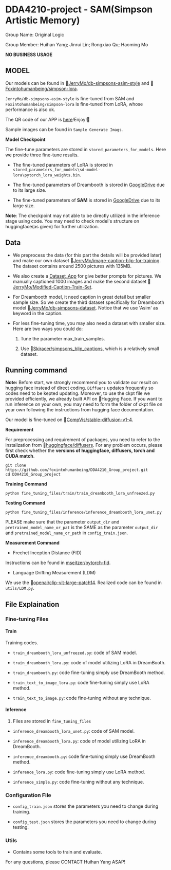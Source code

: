 # DDA4210-project - SAM(Simpson Artistic Memory)

Group Name: Original Logic

Group Member: Huihan Yang; Jinrui Lin; Rongxiao Qu; Haoming Mo

**NO BUSINESS USAGE**

## MODEL 

Our models can be found in 🤗[JerryMo/db-simpsons-asim-style](https://huggingface.co/JerryMo/db-simpsons-asim-style) and 🤗[Foxintohumanbeing/simpson-lora](https://huggingface.co/Foxintohumanbeing/simpson-lora). 

`JerryMo/db-simpsons-asim-style` is fine-tuned from SAM and `Foxintohumanbeing/simpson-lora` is fine-tuned from LoRA, whose performance is also ok.

The QR code of our APP is [here](APP_QR.png)!Enjoy!👋

Sample images can be found in `Sample Generate Imags`.

**Model Checkpoint**

The fine-tune parameters are stored in `stored_parameters_for_models`. Here we provide three fine-tune results. 

* The fine-tuned parameters of LoRA is stored in `stored_parameters_for_models\sd-model-lora\pytorch_lora_weights.bin`.

* The fine-tuned parameters of Dreambooth is stored in [GoogleDrive](https://drive.google.com/file/d/1aoCCOsFvzrG27AZ46_kfyx04GGZQkwHF/view?usp=share_link) due to its large size.

* The fine-tuned parameters of **SAM** is stored in [GoogleDrive](https://drive.google.com/file/d/1K4E6b0yqoj95H7Veax8UPorBC1xjaoed/view?usp=share_link) due to its large size.

**Note**: The checkpoint may not able to be directly utilized in the inference stage using code. You may need to check model's structure on huggingface(as given) for further utilization.


## Data 

* We preprocess the data (for this part the details will be provided later) and make our own dataset 🤗[JerryMo/image-caption-blip-for-training](https://huggingface.co/datasets/JerryMo/image-caption-blip-for-training). The dataset contains around 2500 pictures with 135MB.

* We also create a [Dataset_App](https://github.com/RickLin616/sd-annotation-app) for give better prompts for pictures. We manually captioned 1000 images and make the second dataset 🤗[JerryMo/Modified-Caption-Train-Set](https://huggingface.co/datasets/JerryMo/Modified-Caption-Train-Set).

* For Dreambooth model, it need caption in great detail but smaller sample size. So we create the third dataset specifically for Dreambooth model 🤗[JerryMo/db-simpsons-dataset](https://huggingface.co/datasets/JerryMo/db-simpsons-dataset). Notice that we use 'Asim' as keyword in the caption.

* For less fine-tuning time, you may also need a dataset with smaller size. Here are two ways you could do:
    
    1. Tune the parameter max_train_samples.

    2. Use 🤗[Skiracer/simpsons_blip_captions](https://huggingface.co/datasets/skiracer/simpsons_blip_captions), which is a relatively small dataset.


## Running command

**Note:** Before start, we strongly recommend you to validate our result on hugging face instead of direct coding. `Diffuers` updates frequently so codes need to be kepted updating. Moreover, to use the ckpt file we provided efficiently, we already built API on 🤗Hugging Face. If you want to run inference on your own, you may need to form the folder of ckpt file on your own following the instructions from hugging face documentation.   

Our model is fine-tuned on 🤗[CompVis/stable-diffusion-v1-4](https://huggingface.co/CompVis/stable-diffusion-v1-4).

**Requirement**

For preprocessing and requirement of packages, you need to refer to the installzation from 🤗[huggingface/diffusers](https://github.com/huggingface/diffusers). For any problem occurs, please first check whether the **versions of huggingface, diffusers, torch and CUDA match**.


```
git clone https://github.com/foxintohumanbeing/DDA4210_Group_project.git
cd DDA4210_Group_project
```

**Training Command**
```
python fine_tuning_files/train/train_dreambooth_lora_unfreezed.py
```

**Testing Command**
```
python fine_tuning_files/inference/inference_dreambooth_lora_unet.py 
```
PLEASE make sure that the parameter `output_dir` and `pretrained_model_name_or_pat` is the SAME as the parameter `output_dir` and `pretrained_model_name_or_path` in `config_train.json`. 

**Measurement Command**

* Frechet Inception Distance (FID)

Instructions can be found in [mseitzer/pytorch-fid](https://github.com/mseitzer/pytorch-fid).

* Language Drifting Measurement (LDM)

We use the 🤗[openai/clip-vit-large-patch14](https://huggingface.co/openai/clip-vit-large-patch14). Realized code can be found in `utils/LDM.py`.


## File Explaination

### Fine-tuning Files
#### Train 

Training codes.

*  `train_dreambooth_lora_unfreezed.py`: code of SAM model.

* `train_dreambooth_lora.py`: code of model utilizing LoRA in DreamBooth.

*  `train_dreambooth.py`: code fine-tuning simply use DreamBooth method.

*  `train_text_to_image_lora.py`: code fine-tuning simply use LoRA method.

*  `train_text_to_image.py`: code fine-tuning without any technique.

#### Inference

1. Files are stored in `fine_tuning_files`

*  `inference_dreambooth_lora_unet.py`: code of SAM model.

*  `inference_dreambooth_lora.py`: code of model utilizing LoRA in DreamBooth.

*  `inference_dreambooth.py`: code fine-tuning simply use DreamBooth method.

*  `inference_lora.py`: code fine-tuning simply use LoRA method.

*  `inference_simple.py`: code fine-tuning without any technique.



### Configuration File

* `config_train.json` stores the parameters you need to change during training. 

* `config_test.json` stores the parameters you need to change during testing. 

### Utils

* Contains some tools to train and evaluate.




For any questions, please CONTACT Huihan Yang ASAP!
